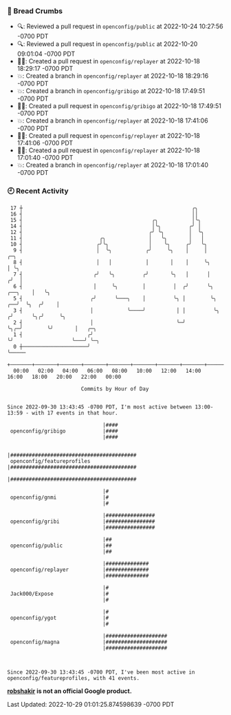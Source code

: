 ### 🍞 Bread Crumbs

 * 🔍: Reviewed a pull request in  `openconfig/public` at 2022-10-24 10:27:56 -0700 PDT
 * 🔍: Reviewed a pull request in  `openconfig/public` at 2022-10-20 09:01:04 -0700 PDT
 * ✍🏼: Created a pull request in `openconfig/replayer` at 2022-10-18 18:29:17 -0700 PDT
 * 💥: Created a branch in `openconfig/replayer` at 2022-10-18 18:29:16 -0700 PDT
 * 💥: Created a branch in `openconfig/gribigo` at 2022-10-18 17:49:51 -0700 PDT
 * ✍🏼: Created a pull request in `openconfig/gribigo` at 2022-10-18 17:49:51 -0700 PDT
 * 💥: Created a branch in `openconfig/replayer` at 2022-10-18 17:41:06 -0700 PDT
 * ✍🏼: Created a pull request in `openconfig/replayer` at 2022-10-18 17:41:06 -0700 PDT
 * ✍🏼: Created a pull request in `openconfig/replayer` at 2022-10-18 17:01:40 -0700 PDT
 * 💥: Created a branch in `openconfig/replayer` at 2022-10-18 17:01:40 -0700 PDT

### 🕘 Recent Activity
```
 17 ┼                                                       ╭╮
 16 ┤                                                       ││
 15 ┤                                          ╭╮           │╰╮
 14 ┤                                          │╰╮         ╭╯ │
 12 ┤                                         ╭╯ ╰╮        │  ╰╮
 11 ┤                         ╭╮              │   ╰╮       │   │
 10 ┤                        ╭╯╰╮             │    ╰╮     ╭╯   ╰╮
  9 ┤                        │  ╰╮           ╭╯     ╰╮    │     │                    ╭─╮
  8 ┤                        │   │           │       │    │     ╰╮                   │ ╰╮
  7 ┤                       ╭╯   ╰╮         ╭╯       ╰╮   │      │                  ╭╯  │
  6 ┤                       │     ╰╮        │         │  ╭╯      ╰╮         ╭──╮    │   ╰╮
  5 ┤                      ╭╯      ╰───╮    │         ╰╮ │        ╰╮     ╭──╯  ╰╮  ╭╯    │
  3 ┤                      │           ╰────╯          │ │         ╰╮   ╭╯      ╰╮╭╯     ╰╮
  2 ┤                      │                           ╰─╯          ╰╮╭─╯        ╰╯       │   ╭─╮
  1 ┤                     ╭╯                                         ╰╯                   ╰───╯ ╰─╮
  0 ┼─────────────────────╯                                                                       ╰─────
    +───────+───────+───────+───────+───────+───────+───────+───────+───────+───────+───────+───────+────
  00:00   02:00   04:00   06:00   08:00   10:00   12:00   14:00   16:00   18:00   20:00   22:00   00:00   

						Commits by Hour of Day


Since 2022-09-30 13:43:45 -0700 PDT, I'm most active between 13:00-13:59 - with 17 events in that hour.

```



```
                               |####
 openconfig/gribigo            |####
                               |####

                               |#########################################
 openconfig/featureprofiles    |#########################################
                               |#########################################

                               |#
 openconfig/gnmi               |#
                               |#

                               |################
 openconfig/gribi              |################
                               |################

                               |##
 openconfig/public             |##
                               |##

                               |##############
 openconfig/replayer           |##############
                               |##############

                               |#
 Jack000/Expose                |#
                               |#

                               |#
 openconfig/ygot               |#
                               |#

                               |####################
 openconfig/magna              |####################
                               |####################



Since 2022-09-30 13:43:45 -0700 PDT, I've been most active in openconfig/featureprofiles, with 41 events.

```
**[robshakir](mailto:robjs@google.com) is not an official Google product.**  


Last Updated: 2022-10-29 01:01:25.874598639 -0700 PDT
